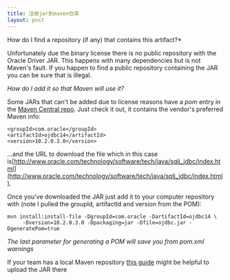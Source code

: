 ```yaml
---
title: 注册jar到maven仓库
layout: post 
---
```




How do I find a repository (if any) that contains this artifact?*

Unfortunately due the binary license there is no public repository with the Oracle Driver JAR. This happens with many dependencies but is not Maven's fault. If you happen to find a public repository containing the JAR you can be sure that is illegal.

*How do I add it so that Maven will use it?*

Some JARs that can't be added due to license reasons have a *pom* entry in the [Maven Central repo](http://repo2.maven.org/maven2/com/oracle/ojdbc14/10.2.0.3.0/ojdbc14-10.2.0.3.0.pom). Just check it out, it contains the vendor's preferred Maven info:
<!--more-->

```
<groupId>com.oracle</groupId>
<artifactId>ojdbc14</artifactId>
<version>10.2.0.3.0</version>
```

...and the URL to download the file which in this case is[http://www.oracle.com/technology/software/tech/java/sqlj_jdbc/index.html](http://www.oracle.com/technology/software/tech/java/sqlj_jdbc/index.html).

Once you've downloaded the JAR just add it to your computer repository with (note I pulled the groupId, artifactId and version from the POM):

```
mvn install:install-file -DgroupId=com.oracle -DartifactId=ojdbc14 \
     -Dversion=10.2.0.3.0 -Dpackaging=jar -Dfile=ojdbc.jar -DgeneratePom=true
```

*The last parameter for generating a POM will save you from pom.xml warnings*

If your team has a local Maven repository [this guide](http://maven.apache.org/guides/mini/guide-central-repository-upload.html) might be helpful to upload the JAR there